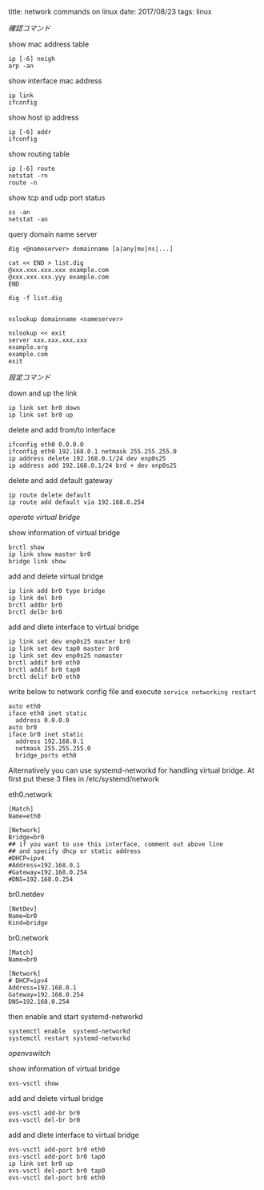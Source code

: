 title: network commands on linux
date: 2017/08/23
tags: linux

*確認コマンド*

show mac address table

	ip [-6] neigh
	arp -an

show interface mac address

	ip link
	ifconfig

show host ip address

	ip [-6] addr
	ifconfig

show routing table

	ip [-6] route
	netstat -rn
	route -n

show tcp and udp port status

	ss -an
	netstat -an

query domain name server

	dig <@nameserver> domainname [a|any|mx|ns|...]
	
	cat << END > list.dig
	@xxx.xxx.xxx.xxx example.com
	@xxx.xxx.xxx.yyy example.com
	END
	
	dig -f list.dig


	nslookup domainname <nameserver>
	
	nslookup << exit
	server xxx.xxx.xxx.xxx
	example.org
	example.com
	exit

*設定コマンド*

down and up the link

	ip link set br0 down
	ip link set br0 up

delete and add from/to interface

	ifconfig eth0 0.0.0.0
	ifconfig eth0 192.168.0.1 netmask 255.255.255.0
	ip address delete 192.168.0.1/24 dev enp0s25	
	ip address add 192.168.0.1/24 brd + dev enp0s25

delete and add default gateway

	ip route delete default
	ip route add default via 192.168.0.254

*operate virtual bridge*

show information of virtual bridge

	brctl show
	ip link show master br0
	bridge link show

add and delete virtual bridge

	ip link add br0 type bridge
	ip link del br0
	brctl addbr br0
	brctl delbr br0

add and dlete interface to virtual bridge

	ip link set dev enp0s25 master br0
	ip link set dev tap0 master br0
	ip link set dev enp0s25 nomaster
	brctl addif br0 eth0
	brctl addif br0 tap0
	brctl delif br0 eth0

write below to network config file and execute `service networking restart`

	auto eth0
	iface eth0 inet static
	  address 0.0.0.0
	auto br0
	iface br0 inet static
	  address 192.168.0.1
	  netmask 255.255.255.0
	  bridge_ports eth0

Alternatively you can use systemd-networkd for handling virtual bridge.
At first put these 3 files in /etc/systemd/network

eth0.network

	[Match]
	Name=eth0
	
	[Network]
	Bridge=br0
	## if you want to use this interface, comment out above line
	## and specify dhcp or static address
	#DHCP=ipv4
	#Address=192.168.0.1
	#Gateway=192.168.0.254
	#DNS=192.168.0.254

br0.netdev

	[NetDev]
	Name=br0
	Kind=bridge

br0.network

	[Match]
	Name=br0
	
	[Network]
	# DHCP=ipv4
	Address=192.168.0.1
	Gateway=192.168.0.254
	DNS=192.168.0.254

then enable and start systemd-networkd

	systemctl enable  systemd-networkd
	systemctl restart systemd-networkd

*openvswitch*

show information of virtual bridge

	ovs-vsctl show

add and delete virtual bridge

	ovs-vsctl add-br br0
	ovs-vsctl del-br br0

add and dlete interface to virtual bridge

	ovs-vsctl add-port br0 eth0
	ovs-vsctl add-port br0 tap0
	ip link set br0 up
	ovs-vsctl del-port br0 tap0
	ovs-vsctl del-port br0 eth0

